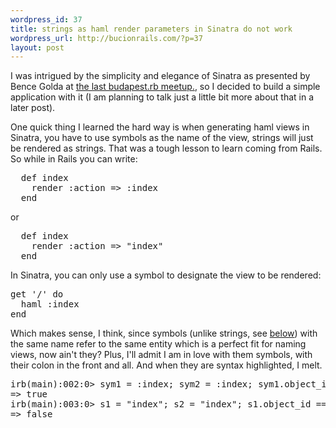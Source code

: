 ```yaml
--- 
wordpress_id: 37
title: strings as haml render parameters in Sinatra do not work
wordpress_url: http://bucionrails.com/?p=37
layout: post
---
```

I was intrigued by the simplicity and elegance of Sinatra as presented by Bence Golda at <a href="http://files.meetup.com/1271139/09-01-22-golda_bence-sinatra.pdf">the last budapest.rb meetup.</a>, so I decided to build a simple application with it (I am planning to talk just a little bit more about that in a later post).

One quick thing I learned the hard way is when generating haml views in Sinatra, you have to use symbols as the name of the view, strings will just be rendered as strings. That was a tough lesson to learn coming from Rails. So while in Rails you can write:

<pre lang="ruby">
  def index
    render :action => :index
  end
</pre>

or 

<pre lang="ruby">
  def index
    render :action => "index"
  end
</pre>

In Sinatra, you can only use a symbol to designate the view to be rendered:

<pre lang="ruby">
get '/' do
  haml :index
end
</pre>

Which makes sense, I think, since symbols (unlike strings, see <a href="#strings-symbols">below</a>) with the same name refer to the same entity which is a perfect fit for naming views, now ain't they? Plus, I'll admit I am in love with them symbols, with their colon in the front and all. And when they are syntax highlighted, I melt.

<div id="strings-symbols">
<pre lang="bash">
irb(main):002:0> sym1 = :index; sym2 = :index; sym1.object_id == sym2.object_id
=> true
irb(main):003:0> s1 = "index"; s2 = "index"; s1.object_id == s2.object_id
=> false
</pre>
</div>


